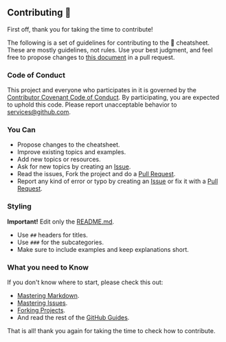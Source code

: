 ## Contributing 🎉

First off, thank you for taking the time to contribute!

The following is a set of guidelines for contributing to the 🐍 cheatsheet. These are mostly guidelines, not rules. Use your best judgment, and feel free to propose changes to [this document]() in a pull request.

### Code of Conduct

This project and everyone who participates in it is governed by the [Contributor Covenant Code of Conduct](https://github.com/wilfredinni/python-cheatsheet/blob/master/CODE_OF_CONDUCT.md). By participating, you are expected to uphold this code. Please report unacceptable behavior to services@github.com.

### You Can

* Propose changes to the cheatsheet.
* Improve existing topics and examples.
* Add new topics or resources.
* Ask for new topics by creating an [Issue](https://github.com/wilfredinni/javascript-cheatsheet/issues).
* Read the issues, Fork the project and do a [Pull Request](https://github.com/wilfredinni/javascript-cheatsheet/pulls).
* Report any kind of error or typo by creating an [Issue](https://github.com/wilfredinni/javascript-cheatsheet/issues) or fix it with a [Pull Request](https://github.com/wilfredinni/javascript-cheatsheet/pulls).

### Styling

**Important!** Edit only the [README.md](https://github.com/wilfredinni/javascript-cheatsheet/blob/master/README.md).

* Use `##` headers for titles.
* Use `###` for the subcategories.
* Make sure to include examples and keep explanations short.

### What you need to Know

If you don't know where to start, please check this out:

* [Mastering Markdown](https://guides.github.com/features/mastering-markdown/).
* [Mastering Issues](https://guides.github.com/features/issues/).
* [Forking Projects](https://guides.github.com/activities/forking/).
* And read the rest of the [GitHub Guides](https://guides.github.com/).

That is all! thank you again for taking the time to check how to contribute.
